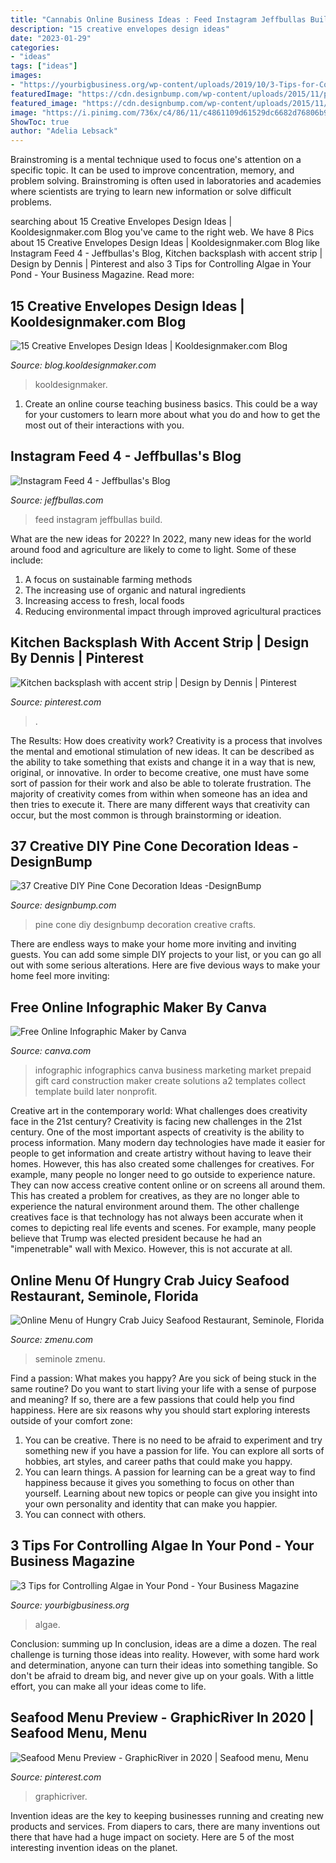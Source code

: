 ```yaml
---
title: "Cannabis Online Business Ideas : Feed Instagram Jeffbullas Build"
description: "15 creative envelopes design ideas"
date: "2023-01-29"
categories:
- "ideas"
tags: ["ideas"]
images:
- "https://yourbigbusiness.org/wp-content/uploads/2019/10/3-Tips-for-Controlling-Algae-in-Your-Pond.jpg"
featuredImage: "https://cdn.designbump.com/wp-content/uploads/2015/11/pine-crafts-fall-decor12.jpg"
featured_image: "https://cdn.designbump.com/wp-content/uploads/2015/11/pine-crafts-fall-decor12.jpg"
image: "https://i.pinimg.com/736x/c4/86/11/c4861109d61529dc6682d76806b93117.jpg"
ShowToc: true
author: "Adelia Lebsack"
---
```



Brainstroming is a mental technique used to focus one's attention on a specific topic. It can be used to improve concentration, memory, and problem solving. Brainstroming is often used in laboratories and academies where scientists are trying to learn new information or solve difficult problems.

	

		
searching about 15 Creative Envelopes Design Ideas | Kooldesignmaker.com Blog you've came to the right web. We have 8 Pics about 15 Creative Envelopes Design Ideas | Kooldesignmaker.com Blog like Instagram Feed 4 - Jeffbullas&#039;s Blog, Kitchen backsplash with accent strip | Design by Dennis | Pinterest and also 3 Tips for Controlling Algae in Your Pond - Your Business Magazine. Read more:
		
    
## 15 Creative Envelopes Design Ideas | Kooldesignmaker.com Blog

<img loading=lazy src="https://blog.kooldesignmaker.com/wp-content/uploads/2014/10/envelope2.jpg" onerror="this.onerror=null;this.src='https://tse4.mm.bing.net/th?id=OIP.XLOfsDz8TxB8VaRI-TzDCwHaDN&amp;pid=15.1';" alt="15 Creative Envelopes Design Ideas | Kooldesignmaker.com Blog">

_Source: blog.kooldesignmaker.com_

>kooldesignmaker. 

	

1) Create an online course teaching business basics. This could be a way for your customers to learn more about what you do and how to get the most out of their interactions with you.

    
## Instagram Feed 4 - Jeffbullas&#039;s Blog

<img loading=lazy src="https://www.jeffbullas.com/wp-content/uploads/2017/08/instagram-feed-04.png" onerror="this.onerror=null;this.src='https://tse2.mm.bing.net/th?id=OIP.XYudeO5uioWEtPN0Ic6_6wHaPN&amp;pid=15.1';" alt="Instagram Feed 4 - Jeffbullas&#039;s Blog">

_Source: jeffbullas.com_

>feed instagram jeffbullas build. 

	

What are the new ideas for 2022?
In 2022, many new ideas for the world around food and agriculture are likely to come to light. Some of these include: 
1. A focus on sustainable farming methods 
2. The increasing use of organic and natural ingredients 
3. Increasing access to fresh, local foods 
4. Reducing environmental impact through improved agricultural practices 

    
## Kitchen Backsplash With Accent Strip | Design By Dennis | Pinterest

<img loading=lazy src="https://s-media-cache-ak0.pinimg.com/736x/c3/cb/be/c3cbbe02b3fc26e4f7cd0075d4319ac6--backsplash-ideas-kitchen-backsplash.jpg" onerror="this.onerror=null;this.src='https://tse2.mm.bing.net/th?id=OIP.Kl4KHTHJCe3ScyNpnK6uLwHaJ3&amp;pid=15.1';" alt="Kitchen backsplash with accent strip | Design by Dennis | Pinterest">

_Source: pinterest.com_

>. 

	

The Results: How does creativity work?
Creativity is a process that involves the mental and emotional stimulation of new ideas. It can be described as the ability to take something that exists and change it in a way that is new, original, or innovative. In order to become creative, one must have some sort of passion for their work and also be able to tolerate frustration. The majority of creativity comes from within when someone has an idea and then tries to execute it. There are many different ways that creativity can occur, but the most common is through brainstorming or ideation.

    
## 37 Creative DIY Pine Cone Decoration Ideas -DesignBump

<img loading=lazy src="https://cdn.designbump.com/wp-content/uploads/2015/11/pine-crafts-fall-decor12.jpg" onerror="this.onerror=null;this.src='https://tse2.mm.bing.net/th?id=OIP.TeA1svPw_TUPUaxwgUgryAHaKx&amp;pid=15.1';" alt="37 Creative DIY Pine Cone Decoration Ideas -DesignBump">

_Source: designbump.com_

>pine cone diy designbump decoration creative crafts. 

	

There are endless ways to make your home more inviting and inviting guests. You can add some simple DIY projects to your list, or you can go all out with some serious alterations. Here are five devious ways to make your home feel more inviting: 

    
## Free Online Infographic Maker By Canva

<img loading=lazy src="https://about.canva.com/wp-content/uploads/sites/3/2015/01/business_infographic.png" onerror="this.onerror=null;this.src='https://tse2.mm.bing.net/th?id=OIP.DoBQ2q83DFzgKHRpF8VF1wHaSh&amp;pid=15.1';" alt="Free Online Infographic Maker by Canva">

_Source: canva.com_

>infographic infographics canva business marketing market prepaid gift card construction maker create solutions a2 templates collect template build later nonprofit. 

	

Creative art in the contemporary world: What challenges does creativity face in the 21st century?
Creativity is facing new challenges in the 21st century. One of the most important aspects of creativity is the ability to process information. Many modern day technologies have made it easier for people to get information and create artistry without having to leave their homes. However, this has also created some challenges for creatives. For example, many people no longer need to go outside to experience nature. They can now access creative content online or on screens all around them. This has created a problem for creatives, as they are no longer able to experience the natural environment around them. The other challenge creatives face is that technology has not always been accurate when it comes to depicting real life events and scenes. For example, many people believe that Trump was elected president because he had an "impenetrable" wall with Mexico. However, this is not accurate at all.

    
## Online Menu Of Hungry Crab Juicy Seafood Restaurant, Seminole, Florida

<img loading=lazy src="https://image.zmenu.com/menupic/5402641/fff6f9ae-e548-4007-88f5-5d7f68813585.jpg" onerror="this.onerror=null;this.src='https://tse2.mm.bing.net/th?id=OIP.67YXbk_EyCfYgya0_jDm6AHaJ4&amp;pid=15.1';" alt="Online Menu of Hungry Crab Juicy Seafood Restaurant, Seminole, Florida">

_Source: zmenu.com_

>seminole zmenu. 

	

Find a passion: What makes you happy?
Are you sick of being stuck in the same routine? Do you want to start living your life with a sense of purpose and meaning? If so, there are a few passions that could help you find happiness. Here are six reasons why you should start exploring interests outside of your comfort zone: 
1. You can be creative. There is no need to be afraid to experiment and try something new if you have a passion for life. You can explore all sorts of hobbies, art styles, and career paths that could make you happy. 
2. You can learn things. A passion for learning can be a great way to find happiness because it gives you something to focus on other than yourself. Learning about new topics or people can give you insight into your own personality and identity that can make you happier. 
3. You can connect with others.

    
## 3 Tips For Controlling Algae In Your Pond - Your Business Magazine

<img loading=lazy src="https://yourbigbusiness.org/wp-content/uploads/2019/10/3-Tips-for-Controlling-Algae-in-Your-Pond.jpg" onerror="this.onerror=null;this.src='https://tse1.mm.bing.net/th?id=OIP.20cJSCfSQx-hg2-MetDkOwHaJ4&amp;pid=15.1';" alt="3 Tips for Controlling Algae in Your Pond - Your Business Magazine">

_Source: yourbigbusiness.org_

>algae. 

	

Conclusion: summing up
In conclusion, ideas are a dime a dozen. The real challenge is turning those ideas into reality. However, with some hard work and determination, anyone can turn their ideas into something tangible. So don't be afraid to dream big, and never give up on your goals. With a little effort, you can make all your ideas come to life.

    
## Seafood Menu Preview - GraphicRiver In 2020 | Seafood Menu, Menu

<img loading=lazy src="https://i.pinimg.com/736x/c4/86/11/c4861109d61529dc6682d76806b93117.jpg" onerror="this.onerror=null;this.src='https://tse4.mm.bing.net/th?id=OIP.Nm8JZAocbQRZ6cs68ql8DAAAAA&amp;pid=15.1';" alt="Seafood Menu Preview - GraphicRiver in 2020 | Seafood menu, Menu">

_Source: pinterest.com_

>graphicriver. 

	

Invention ideas are the key to keeping businesses running and creating new products and services. From diapers to cars, there are many inventions out there that have had a huge impact on society. Here are 5 of the most interesting invention ideas on the planet.

